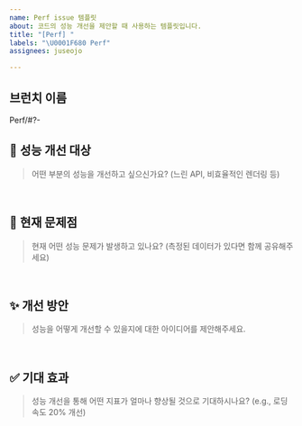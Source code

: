 ```yaml
---
name: Perf issue 템플릿
about: 코드의 성능 개선을 제안할 때 사용하는 템플릿입니다.
title: "[Perf] "
labels: "\U0001F680 Perf"
assignees: juseojo

---
```


## 브런치 이름
Perf/#?-

## 🎯 성능 개선 대상
> 어떤 부분의 성능을 개선하고 싶으신가요? (느린 API, 비효율적인 렌더링 등)

<br>

## 🤔 현재 문제점
> 현재 어떤 성능 문제가 발생하고 있나요? (측정된 데이터가 있다면 함께 공유해주세요)

<br>

## ✨ 개선 방안
> 성능을 어떻게 개선할 수 있을지에 대한 아이디어를 제안해주세요.

<br>

## ✅ 기대 효과
> 성능 개선을 통해 어떤 지표가 얼마나 향상될 것으로 기대하시나요? (e.g., 로딩 속도 20% 개선)
